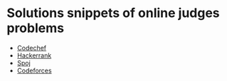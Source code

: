 # Solutions snippets of online judges problems

* [Codechef](http://www.codechef.com/users/apsknight)
* [Hackerrank](http://www.hackerrank.com/apsknight)
* [Spoj](http://www.spoj.com/users/apsknight)
* [Codeforces](http://www.codeforces.com/profile/apsknight)

 

